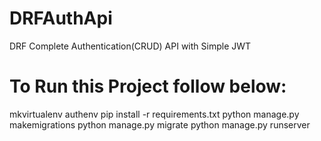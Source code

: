 # DRFAuthApi
DRF Complete Authentication(CRUD) API with Simple JWT

# To Run this Project follow below:

mkvirtualenv authenv
pip install -r requirements.txt
python manage.py makemigrations
python manage.py migrate
python manage.py runserver